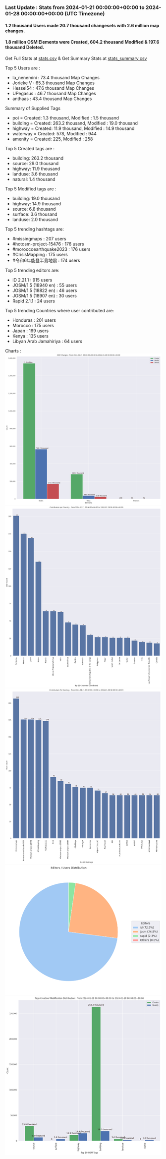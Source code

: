 ### Last Update : Stats from 2024-01-21 00:00:00+00:00 to 2024-01-28 00:00:00+00:00 (UTC Timezone)

#### 1.2 thousand Users made 20.7 thousand changesets with 2.6 million map changes.
#### 1.8 million OSM Elements were Created, 604.2 thousand Modified & 197.6 thousand Deleted.
Get Full Stats at [stats.csv](/stats/hotosm/Weekly/stats.csv)
 & Get Summary Stats at [stats_summary.csv](/stats/hotosm/Weekly/stats_summary.csv)

Top 5 Users are : 
- la_nenemini : 73.4 thousand Map Changes
- Jorieke V : 65.3 thousand Map Changes
- Hessel54 : 47.6 thousand Map Changes
- UPegasus : 46.7 thousand Map Changes
- anthaas : 43.4 thousand Map Changes

Summary of Supplied Tags
- poi = Created: 1.3 thousand, Modified : 1.5 thousand
- building = Created: 263.2 thousand, Modified : 19.0 thousand
- highway = Created: 11.9 thousand, Modified : 14.9 thousand
- waterway = Created: 578, Modified : 944
- amenity = Created: 225, Modified : 258


Top 5 Created tags are :
- building: 263.2 thousand
- source: 29.0 thousand
- highway: 11.9 thousand
- landuse: 3.6 thousand
- natural: 1.4 thousand


Top 5 Modified tags are :
- building: 19.0 thousand
- highway: 14.9 thousand
- source: 6.8 thousand
- surface: 3.6 thousand
- landuse: 2.0 thousand


Top 5 trending hashtags are:
- #missingmaps : 207 users
- #hotosm-project-15476 : 176 users
- #moroccoearthquake2023 : 176 users
- #CrisisMapping : 175 users
- #令和6年能登半島地震 : 174 users


Top 5 trending editors are:
- iD 2.21.1 : 915 users
- JOSM/1.5 (18940 en) : 55 users
- JOSM/1.5 (18822 en) : 46 users
- JOSM/1.5 (18907 en) : 30 users
- Rapid 2.1.1 : 24 users


Top 5 trending Countries where user contributed are:
- Honduras : 201 users
- Morocco : 175 users
- Japan : 169 users
- Kenya : 135 users
- Libyan Arab Jamahiriya : 64 users


 Charts : 
![Alt text](./stats_osm_changes.png) 
![Alt text](./stats_users_per_country.png) 
![Alt text](./stats_users_per_hashtag.png) 
![Alt text](./stats_editors_pie_chart.png) 
![Alt text](./stats_tags.png) 
